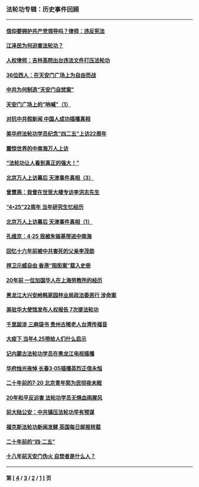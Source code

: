 ### 法轮功专辑：历史事件回顾
---
#### [信仰要拥护共产党领导吗？律师：违反宪法](../../pages/nf5793/n14061325.md?10020430) 
#### [江泽民为何迫害法轮功？](../../pages/nf5793/n13876324.md?10020430) 
#### [人权律师：吉林高院出台违法文件打压法轮功](../../pages/nf5793/n13825665.md?10020430) 
#### [36位西人：在天安门广场上为自由而战](../../pages/nf5793/n13390029.md?10020430) 
#### [中共为何制造“天安门自焚案”](../../pages/nf5793/n13183270.md?10020430) 
#### [天安门广场上的“呐喊”（1）](../../pages/nf5793/n13105277.md?10020430) 
#### [对抗中共假新闻 中国人成功插播真相](../../pages/nf5793/n12910618.md?10020430) 
#### [美华府法轮功学员纪念“四二五”上访22周年](../../pages/nf5793/n12904445.md?10020430) 
#### [震惊世界的中南海万人上访](../../pages/nf5793/n12903976.md?10020430) 
#### [“法轮功让人看到真正的强大！”](../../pages/nf5793/n12903195.md?10020430) 
#### [北京万人上访幕后 天津事件真相（3）](../../pages/nf5793/n12902807.md?10020430) 
#### [曾慧燕：我曾在世贸大楼专访李洪志先生](../../pages/nf5793/n12898729.md?10020430) 
#### [“4•25”22周年 当年研究生忆经历](../../pages/nf5793/n12894152.md?10020430) 
#### [北京万人上访幕后 天津事件真相（1）](../../pages/nf5793/n12885174.md?10020430) 
#### [孔维京：4·25 我被朱镕基带进中南海](../../pages/nf5793/n12864987.md?10020430) 
#### [回忆十六年前被中共害死的父亲李茂勋](../../pages/nf5793/n12880270.md?10020430) 
#### [捍卫示威自由 香港“阻街案”载入史册](../../pages/nf5793/n12811245.md?10020430) 
#### [20年前 一位加国华人在上海劳教所的经历](../../pages/nf5793/n12707932.md?10020430) 
#### [黑龙江大兴安岭韩家园林业局政法委恶行 涉命案](../../pages/nf5793/n12622815.md?10020430) 
#### [美驻华大使馆发布人权报告 7次提法轮功](../../pages/nf5793/n12520541.md?10020430) 
#### [千里跋涉 三麻袋书 贵州古稀老人台湾传福音](../../pages/nf5793/n12198750.md?10020430) 
#### [大疫下 当年4.25带给人们什么启示](../../pages/nf5793/n12058565.md?10020430) 
#### [记内蒙古法轮功学员在黑龙江电视插播](../../pages/nf5793/n11699194.md?10020430) 
#### [华府烛光夜悼 长春3·05插播英烈正信永恒](../../pages/nf5793/n11397432.md?10020430) 
#### [二十年前的7·20 北京青年郭为民彻夜未眠](../../pages/nf5793/n11354195.md?10020430) 
#### [20年和平反迫害 法轮功学员无惧血雨腥风](../../pages/nf5793/n11348279.md?10020430) 
#### [前大陆公安：中共镇压法轮功早有预谋](../../pages/nf5793/n11352168.md?10020430) 
#### [福克斯法轮功新闻发酵  英国每日邮报转载](../../pages/nf5793/n11285952.md?10020430) 
#### [二十年前的“四·二五”](../../pages/nf5793/n11207639.md?10020430) 
#### [十八年前天安门伪火 自焚者是什么人？](../../pages/nf5793/n10996556.md?10020430) 

---
#### 第 [ [4](./4.md?10020430) / [3](./3.md?10020430) / [2](./2.md?10020430) / [1](./1.md?10020430) ] 页
